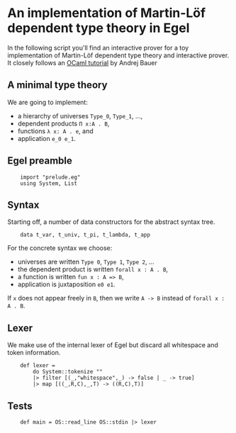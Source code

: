 # An implementation of Martin-Löf dependent type theory in Egel

In the following script you'll find an interactive prover for a toy 
implementation of Martin-Löf dependent type theory and interactive
prover. It closely follows an 
[OCaml tutorial](https://math.andrej.com/2012/11/08/how-to-implement-dependent-type-theory-i/)
by Andrej Bauer 

## A minimal type theory

We are going to implement:

- a hierarchy of universes `Type_0`, `Type_1`, ..., 
- dependent products `Π x:A . B`,
- functions `λ x: A . e`, and
- application `e_0 e_1`.

## Egel preamble

```
    import "prelude.eg"
    using System, List
```

## Syntax

Starting off, a number of data constructors for the abstract syntax 
tree.

```
    data t_var, t_univ, t_pi, t_lambda, t_app
```

For the concrete syntax we choose:

- universes are written `Type 0`, `Type 1`, `Type 2`, ...
- the dependent product is written `forall x : A . B`,
- a function is written `fun x : A => B`,
- application is juxtaposition `e0 e1`.

If `x` does not appear freely in `B`, then we write `A -> B` instead 
of `forall x : A . B`.

## Lexer

We make use of the internal lexer of Egel but discard all whitespace 
and token information.

```
    def lexer = 
        do System::tokenize ""
        |> filter [(_,"whitespace",_) -> false | _ -> true]
        |> map [((_,R,C),_,T) -> ((R,C),T)]
```

## Tests
```
    def main = OS::read_line OS::stdin |> lexer
```

